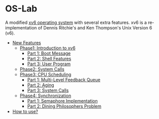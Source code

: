 # OS-Lab
A modified [xv6 operating system](https://github.com/mit-pdos/xv6-public) with several extra features. xv6 is a re-implementation of Dennis Ritchie's and Ken Thompson's Unix Version 6 (v6).

- [New Features]()
    - [Phase1: Introduction to xv6]() 
        - [Part 1: Boot Message]() 
        - [Part 2: Shell Features]() 
        - [Part 3: User Program]()
    - [Phase2: System Calls]()
    - [Phase3: CPU Scheduling]()
        - [Part 1: Multi-Level Feedback Queue]()
        - [Part 2: Aging]()
        - [Part 3: System Calls]()
    - [Phase4: Synchronization]()
        - [Part 1: Semaphore Implementation]()
        - [Part 2: Dining Philosophers Problem]()
- [How to use?]()
